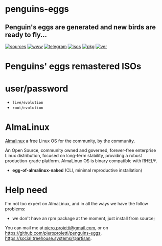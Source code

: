 penguins-eggs
=============

## Penguin&#39;s eggs are generated and new birds are ready to fly...
[![sources](https://img.shields.io/badge/github-sources-cyan)](https://github.com/pieroproietti/penguins-eggs)
[![www](https://img.shields.io/badge/www-blog-cyan)](https://penguins-eggs.net)
[![telegram](https://img.shields.io/badge/telegram-group-cyan)](https://t.me/penguins_eggs)
[![isos](https://img.shields.io/badge/images-ISO-blue)](https://sourceforge.net/projects/penguins-eggs/files/ISOS)
[![pkg](https://img.shields.io/badge/packages-bin-blue)](https://sourceforge.net/projects/penguins-eggs/files/Packages)
[![ver](https://img.shields.io/npm/v/penguins-eggs.svg)](https://npmjs.org/package/penguins-eggs)

# Penguins' eggs remastered ISOs

# user/password
* ```live/evolution```
* ```root/evolution```

# AlmaLinux

[Almalinux](https://almalinux.org/) a free Linux OS for the community, by the community.

An Open Source, community owned and governed, forever-free enterprise Linux distribution, focused on long-term stability, providing a robust production-grade platform. AlmaLinux OS is binary compatible with RHEL®.

* **egg-of-almalinux-naked** (CLI, minimal reproductive installation)

# Help need
I'm not too expert on AlmaLinux, and in all the ways we have the follow problems:
* we don't have an rpm package at the moment, just install from source;

You can mail me at piero.proietti@gmail.com, or on https://github.com/pieroproietti/penguins-eggs, https://social.treehouse.systems/@artisan.
